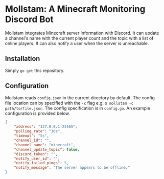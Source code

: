 Mollstam: A Minecraft Monitoring Discord Bot
============================================
Mollstam integrates Minecraft server information with Discord. It can update a channel's name with the current player count and the topic with a list of online players. It can also notify a user when the server is unreachable.

Installation
------------
Simply `go get` this repository.

Configuration
-------------
Mollstam reads `config.json` in the current directory by default. The config file location can by specified with the `-c` flag e.g. `$ mollstam -c path/to/file.json`. The config specification is in `config.go`. An example configuration is provided below.

```JSON
{
    "address": "127.0.0.1:25565",
    "polling_rate": "30s",
    "timeout": "5s",
    "channel_id": "",
    "channel_name": "minecraft",
    "channel_update_topic": false,
    "discord_token": "",
    "notify_user_id": "",
    "notify_failed_pings": 5,
    "notify_message": "The server appears to be offline."
}
```
